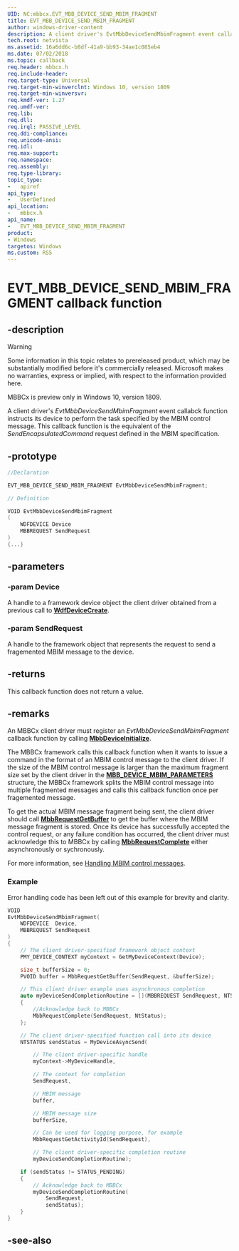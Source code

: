 ```yaml
---
UID: NC:mbbcx.EVT_MBB_DEVICE_SEND_MBIM_FRAGMENT
title: EVT_MBB_DEVICE_SEND_MBIM_FRAGMENT
author: windows-driver-content
description: A client driver's EvtMbbDeviceSendMbimFragment event callabck function instructs its device to perform the task specified by the MBIM control message. This callback function is the equivalent of the SendEncapsulatedCommand request defined in the MBIM specification.
tech.root: netvista
ms.assetid: 16a6dd6c-b8df-41a9-bb93-34ae1c085eb4
ms.date: 07/02/2018
ms.topic: callback
req.header: mbbcx.h
req.include-header:
req.target-type: Universal
req.target-min-winverclnt: Windows 10, version 1809
req.target-min-winversvr:
req.kmdf-ver: 1.27
req.umdf-ver:
req.lib:
req.dll:
req.irql: PASSIVE_LEVEL
req.ddi-compliance:
req.unicode-ansi:
req.idl:
req.max-support:
req.namespace:
req.assembly:
req.type-library: 
topic_type: 
-	apiref
api_type: 
-	UserDefined
api_location: 
-	mbbcx.h
api_name: 
-	EVT_MBB_DEVICE_SEND_MBIM_FRAGMENT
product:
- Windows
targetos: Windows
ms.custom: RS5
---
```


# EVT_MBB_DEVICE_SEND_MBIM_FRAGMENT callback function

## -description

> [!WARNING]
> Some information in this topic relates to prereleased product, which may be substantially modified before it's commercially released. Microsoft makes no warranties, express or implied, with respect to the information provided here.
> 
> MBBCx is preview only in Windows 10, version 1809.

A client driver's *EvtMbbDeviceSendMbimFragment* event callabck function instructs its device to perform the task specified by the MBIM control message. This callback function is the equivalent of the *SendEncapsulatedCommand* request defined in the MBIM specification.

## -prototype

```cpp
//Declaration

EVT_MBB_DEVICE_SEND_MBIM_FRAGMENT EvtMbbDeviceSendMbimFragment; 

// Definition

VOID EvtMbbDeviceSendMbimFragment 
(
	WDFDEVICE Device
	MBBREQUEST SendRequest
)
{...}

```

## -parameters

### -param Device

A handle to a framework device object the client driver obtained from a previous call to [**WdfDeviceCreate**](../wdfdevice/nf-wdfdevice-wdfdevicecreate.md).

### -param SendRequest

A handle to the framework object that represents the request to send a fragemented MBIM message to the device.

## -returns

This callback function does not return a value.

## -remarks

An MBBCx client driver must register an *EvtMbbDeviceSendMbimFragment* callback function by calling [**MbbDeviceInitialize**](nf-mbbcx-mbbdeviceinitialize.md).

The MBBCx framework calls this callback function when it wants to issue a command in the format of an MBIM control message to the client driver. If the size of the MBIM control message is larger than the maximum fragment size set by the client driver in the [**MBB_DEVICE_MBIM_PARAMETERS**](ns-mbbcx-_mbb_device_mbim_parameters.md) structure, the MBBCx framework splits the MBIM control message into multiple fragmented messages and calls this callback function once per fragemented message.

To get the actual MBIM message fragment being sent, the client driver should call [**MbbRequestGetBuffer**](nf-mbbcx-mbbrequestgetbuffer.md) to get the buffer where the MBIM message fragment is stored. Once its device has successfully accepted the control request, or any failure condition has occurred, the client driver must acknowledge this to MBBCx by calling [**MbbRequestComplete**](nf-mbbcx-mbbrequestcomplete.md) either asynchronously or sychronously. 

For more information, see [Handling MBIM control messages](https://docs.microsoft.com/windows-hardware/drivers/netcx/writing-an-mbbcx-client-driver#handling-mbim-control-messages).

### Example

Error handling code has been left out of this example for brevity and clarity.

```C++
VOID
EvtMbbDeviceSendMbimFragment(
    WDFDEVICE  Device,
    MBBREQUEST SendRequest
)
{
    // The client driver-specified framework object context
    PMY_DEVICE_CONTEXT myContext = GetMyDeviceContext(Device);

    size_t bufferSize = 0;
    PVOID buffer = MbbRequestGetBuffer(SendRequest, &bufferSize);

    // This client driver example uses asynchronous completion
    auto myDeviceSendCompletionRoutine = [](MBBREQUEST SendRequest, NTSTATUS NtStatus)
    {
        //Acknowledge back to MBBCx
        MbbRequestComplete(SendRequest, NtStatus);
    };

    // The client driver-specified function call into its device
    NTSTATUS sendStatus = MyDeviceAsyncSend(

        // The client driver-specific handle
        myContext->MyDeviceHandle,

        // The context for completion
        SendRequest,

        // MBIM message               
        buffer,

        // MBIM message size
        bufferSize,   

        // Can be used for logging purpose, for example              
        MbbRequestGetActivityId(SendRequest), 

        // The client driver-specific completion routine
        myDeviceSendCompletionRoutine);

    if (sendStatus != STATUS_PENDING)
    {
        // Acknowledge back to MBBCx
        myDeviceSendCompletionRoutine(
            SendRequest,
            sendStatus);
    }
}
```

## -see-also
